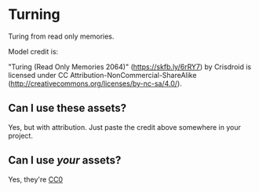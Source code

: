 # Turning
Turing from read only memories.

Model credit is:

"Turing (Read Only Memories 2064)" (https://skfb.ly/6rRY7) by Crisdroid is licensed under CC Attribution-NonCommercial-ShareAlike (http://creativecommons.org/licenses/by-nc-sa/4.0/).
 
## Can I use these assets?
Yes, but with attribution. Just paste the credit above somewhere in your project.

## Can I use *your* assets?
Yes, they're [CC0](https://creativecommons.org/public-domain/cc0/)